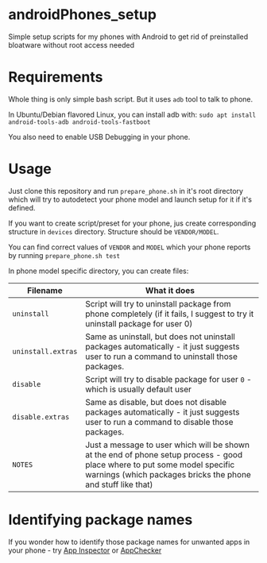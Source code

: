 # androidPhones_setup
Simple setup scripts for my phones with Android to get rid of preinstalled bloatware without root access needed

# Requirements
Whole thing is only simple bash script. But it uses `adb` tool to talk to phone.

In Ubuntu/Debian flavored Linux, you can install adb with: `sudo apt install android-tools-adb android-tools-fastboot`

You also need to enable USB Debugging in your phone.

# Usage
Just clone this repository and run `prepare_phone.sh` in it's root directory which will try to autodetect your phone model and launch setup for it if it's defined.

If you want to create script/preset for your phone, jus create corresponding structure in `devices` directory. Structure should be `VENDOR/MODEL`.

You can find correct values of `VENDOR` and `MODEL` which your phone reports by running `prepare_phone.sh test`

In phone model specific directory, you can create files:

| Filename           | What it does                                                                                                               |
| ------------------ |----------------------------------------------------------------------------------------------------------------------------|
| `uninstall`        | Script will try to uninstall package from phone completely (if it fails, I suggest to try it uninstall package for user 0) |
| `uninstall.extras` | Same as uninstall, but does not uninstall packages automatically - it just suggests user to run a command to uninstall those packages. |
| `disable`        | Script will try to disable package for user `0` - which is usually default user |
| `disable.extras` | Same as disable, but does not disable packages automatically - it just suggests user to run a command to disable those packages. |
| `NOTES`   | Just a message to user which will be shown at the end of phone setup process - good place where to put some model specific warnings (which packages bricks the phone and stuff like that) |

# Identifying package names
If you wonder how to identify those package names for unwanted apps in your phone - try [App Inspector](https://play.google.com/store/apps/details?id=bg.projectoria.appinspector) or [AppChecker](https://play.google.com/store/apps/details?id=com.kroegerama.appchecker)
